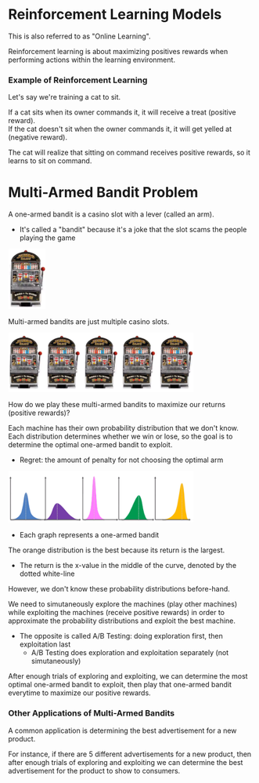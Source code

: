 # Reinforcement Learning Models
This is also referred to as "Online Learning".

Reinforcement learning is about  maximizing positives rewards when performing actions within the learning environment.

### Example of Reinforcement Learning
Let's say we're training a cat to sit.

If a cat sits when its owner commands it, it will receive a treat (positive reward).  
If the cat doesn't sit when the owner commands it, it will get yelled at (negative reward).

The cat will realize that sitting on command receives positive rewards, so it learns to sit on command.

# Multi-Armed Bandit Problem
A one-armed bandit is a casino slot with a lever (called an arm).
- It's called a "bandit" because it's a joke that the slot scams the people playing the game

<img src="images/readme/one_armed_bandit.png" height="15%" width="15%"></img>

Multi-armed bandits are just multiple casino slots.

<img src="images/readme/multi_armed_bandits.png" height="75%" width="75%"></img>

How do we play these multi-armed bandits to maximize our returns (positive rewards)?

Each machine has their own probability distribution that we don't know. Each distribution determines whether we win or lose, so the goal is to determine the optimal one-armed bandit to exploit.
- Regret: the amount of penalty for not choosing the optimal arm

<img src="images/readme/probability_distributions_bandits.png" height="75%" width="75%"></img>
- Each graph represents a one-armed bandit

The orange distribution is the best because its return is the largest.
- The return is the x-value in the middle of the curve, denoted by the dotted white-line

However, we don't know these probability distributions before-hand.

We need to simutaneously explore the machines (play other machines) while exploiting the machines (receive positive rewards) in order to approximate the probability distributions and exploit the best machine.
- The opposite is called A/B Testing: doing exploration first, then exploitation last
    - A/B Testing does exploration and exploitation separately (not simutaneously)

After enough trials of exploring and exploiting, we can determine the most optimal one-armed bandit to exploit, then play that one-armed bandit everytime to maximize our positive rewards.

### Other Applications of Multi-Armed Bandits
A common application is determining the best advertisement for a new product.

For instance, if there are 5 different advertisements for a new product, then after enough trials of exploring and exploiting we can determine the best advertisement for the product to show to consumers.


